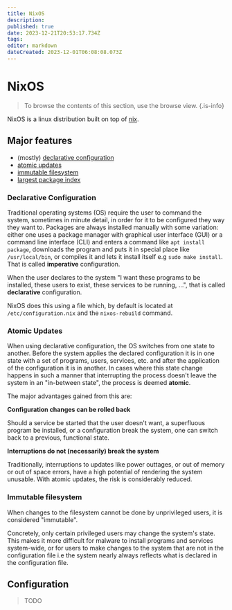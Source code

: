```yaml
---
title: NixOS
description: 
published: true
date: 2023-12-21T20:53:17.734Z
tags: 
editor: markdown
dateCreated: 2023-12-01T06:08:08.073Z
---
```


# NixOS

> To browse the contents of this section, use the browse view.
{.is-info}

NixOS is a linux distribution built on top of [nix](/nix).


## Major features

 - (mostly) [declarative configuration](#declarative-configuration)
 - [atomic updates](#atomic-updates)
 - [immutable filesystem](#immutable-filesystem)
 - [largest package index](https://search.nixos.org/packages)

### Declarative Configuration

Traditional operating systems (OS) require the user to command the system, sometimes in minute detail, in order for it to be configured they way they want to.
Packages are always installed manually with some variation: either one uses a package manager with graphical user interface (GUI) or a command line interface (CLI) and enters a command like `apt install package`, downloads the program and puts it in special place like `/usr/local/bin`, or compiles it and lets it install itself e.g `sudo make install`.
That is called **imperative** configuration.

When the user declares to the system "I want these programs to be installed, these users to exist, these services to be running, ...", that is called **declarative** configuration.

NixOS does this using a file which, by default is located at `/etc/configuration.nix` and the `nixos-rebuild` command.

### Atomic Updates

When using declarative configuration, the OS switches from one state to another.
Before the system applies the declared configuration it is in one state with a set of programs, users, services, etc. and after the application of the configuration it is in another.
In cases where this state change happens in such a manner that interrupting the process doesn't leave the system in an "in-between state", the process is deemed **atomic**.

The major advantages gained from this are:

**Configuration changes can be rolled back**

Should a service be started that the user doesn't want, a superfluous program be installed, or a configuration break the system, one can switch back to a previous, functional state.

**Interruptions do not (necessarily) break the system**

Traditionally, interruptions to updates like power outtages, or out of memory or out of space errors, have a high potential of rendering the system unusable.
With atomic updates, the risk is considerably reduced.

### Immutable filesystem

When changes to the filesystem cannot be done by unprivileged users, it is considered "immutable".

Concretely, only certain privileged users may change the system's state.
This makes it more difficult for malware to install programs and services system-wide, or for users to make changes to the system that are not in the configuration file i.e the system nearly always reflects what is declared in the configuration file.

## Configuration

> TODO
